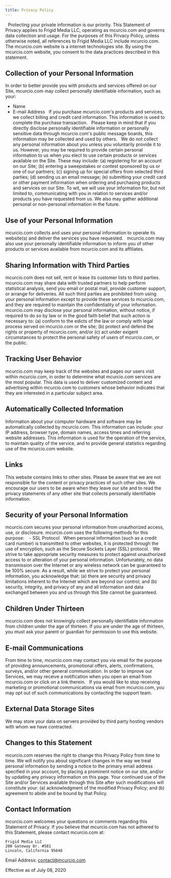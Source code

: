 ```yaml
---
title: Privacy Policy
---
```

 
Protecting your private information is our priority. This Statement of Privacy applies to Frigid Media LLC, operating as mcurcio.com and governs data collection and usage. For the purposes of this Privacy Policy, unless otherwise noted, all references to Frigid Media LLC include mcurcio.com. The mcurcio.com website is a internet technologies site. By using the mcurcio.com website, you consent to the data practices described in this statement.
 
## Collection of your Personal Information
In order to better provide you with products and services offered on our Site, mcurcio.com may collect personally identifiable information, such as your:

- Name
- E-mail Address
 
If you purchase mcurcio.com's products and services, we collect billing and credit card information. This information is used to complete the purchase transaction.
 
Please keep in mind that if you directly disclose personally identifiable information or personally sensitive data through mcurcio.com's public message boards, this information may be collected and used by others.
 
We do not collect any personal information about you unless you voluntarily provide it to us. However, you may be required to provide certain personal information to us when you elect to use certain products or services available on the Site. These may include: (a) registering for an account on our Site; (b) entering a sweepstakes or contest sponsored by us or one of our partners; (c) signing up for special offers from selected third parties; (d) sending us an email message; (e) submitting your credit card or other payment information when ordering and purchasing products and services on our Site. To wit, we will use your information for, but not limited to, communicating with you in relation to services and/or products you have requested from us. We also may gather additional personal or non-personal information in the future.
 
## Use of your Personal Information
mcurcio.com collects and uses your personal information to operate its website(s) and deliver the services you have requested.
 
mcurcio.com may also use your personally identifiable information to inform you of other products or services available from mcurcio.com and its affiliates.
 
## Sharing Information with Third Parties
mcurcio.com does not sell, rent or lease its customer lists to third parties.
 
mcurcio.com may share data with trusted partners to help perform statistical analysis, send you email or postal mail, provide customer support, or arrange for deliveries. All such third parties are prohibited from using your personal information except to provide these services to mcurcio.com, and they are required to maintain the confidentiality of your information.
 
mcurcio.com may disclose your personal information, without notice, if required to do so by law or in the good faith belief that such action is necessary to: (a) conform to the edicts of the law or comply with legal process served on mcurcio.com or the site; (b) protect and defend the rights or property of mcurcio.com; and/or (c) act under exigent circumstances to protect the personal safety of users of mcurcio.com, or the public.
 
## Tracking User Behavior
mcurcio.com may keep track of the websites and pages our users visit within mcurcio.com, in order to determine what mcurcio.com services are the most popular. This data is used to deliver customized content and advertising within mcurcio.com to customers whose behavior indicates that they are interested in a particular subject area.
 
## Automatically Collected Information
Information about your computer hardware and software may be automatically collected by mcurcio.com. This information can include: your IP address, browser type, domain names, access times and referring website addresses. This information is used for the operation of the service, to maintain quality of the service, and to provide general statistics regarding use of the mcurcio.com website.
 
## Links
This website contains links to other sites. Please be aware that we are not responsible for the content or privacy practices of such other sites. We encourage our users to be aware when they leave our site and to read the privacy statements of any other site that collects personally identifiable information.
 
## Security of your Personal Information
mcurcio.com secures your personal information from unauthorized access, use, or disclosure. mcurcio.com uses the following methods for this purpose:
 
 -	SSL Protocol
 
When personal information (such as a credit card number) is transmitted to other websites, it is protected through the use of encryption, such as the Secure Sockets Layer (SSL) protocol.
 
We strive to take appropriate security measures to protect against unauthorized access to or alteration of your personal information. Unfortunately, no data transmission over the Internet or any wireless network can be guaranteed to be 100% secure. As a result, while we strive to protect your personal information, you acknowledge that: (a) there are security and privacy limitations inherent to the Internet which are beyond our control; and (b) security, integrity, and privacy of any and all information and data exchanged between you and us through this Site cannot be guaranteed.
 
## Children Under Thirteen
mcurcio.com does not knowingly collect personally identifiable information from children under the age of thirteen. If you are under the age of thirteen, you must ask your parent or guardian for permission to use this website.
 
## E-mail Communications
From time to time, mcurcio.com may contact you via email for the purpose of providing announcements, promotional offers, alerts, confirmations, surveys, and/or other general communication. In order to improve our Services, we may receive a notification when you open an email from mcurcio.com or click on a link therein.
 
If you would like to stop receiving marketing or promotional communications via email from mcurcio.com, you may opt out of such communications by contacting the support team.
 
## External Data Storage Sites
We may store your data on servers provided by third party hosting vendors with whom we have contracted.
 
## Changes to this Statement
mcurcio.com reserves the right to change this Privacy Policy from time to time. We will notify you about significant changes in the way we treat personal information by sending a notice to the primary email address specified in your account, by placing a prominent notice on our site, and/or by updating any privacy information on this page. Your continued use of the Site and/or Services available through this Site after such modifications will constitute your: (a) acknowledgment of the modified Privacy Policy; and (b) agreement to abide and be bound by that Policy.

## Contact Information
mcurcio.com welcomes your questions or comments regarding this Statement of Privacy. If you believe that mcurcio.com has not adhered to this Statement, please contact mcurcio.com at:

```
Frigid Media LLC
200 Gateway Dr. #581
Lincoln, California 95648
```

Email Address:
contact@mcurcio.com

Effective as of July 08, 2020
